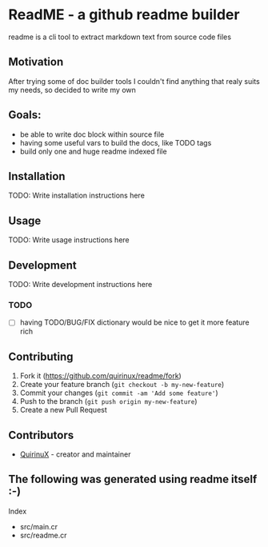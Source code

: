 # ReadME - a github readme builder
readme is a cli tool to extract markdown text from source code files

## Motivation
After trying some of doc builder tools I couldn't find anything that realy suits my needs, so decided to write my own

## Goals:
- be able to write doc block within source file
- having some useful vars to build the docs, like TODO tags
- build only one and huge readme indexed file

## Installation

TODO: Write installation instructions here

## Usage

TODO: Write usage instructions here

## Development

TODO: Write development instructions here

### TODO
- [ ] having TODO/BUG/FIX dictionary would be nice to get it more feature rich

## Contributing

1. Fork it (<https://github.com/quirinux/readme/fork>)
2. Create your feature branch (`git checkout -b my-new-feature`)
3. Commit your changes (`git commit -am 'Add some feature'`)
4. Push to the branch (`git push origin my-new-feature`)
5. Create a new Pull Request

## Contributors

- [QuirinuX](https://github.com/quirinux) - creator and maintainer

## The following was generated using readme itself :-)

Index
* src/main.cr
* src/readme.cr
